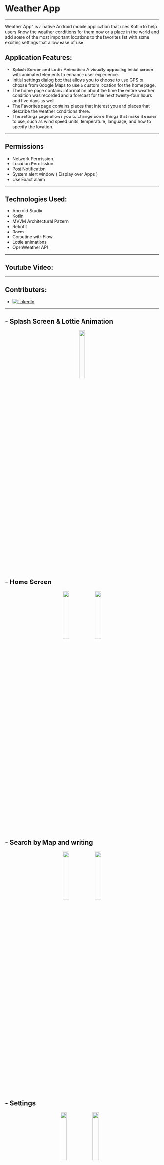 # Weather App

--------------
Weather App" is a native Android mobile application that uses Kotlin
to help users Know the weather conditions for them now or a place in the world
and add some of the most important locations to the favorites list with some exciting settings that allow ease of use

Application Features:
--------------------
* Splash Screen and Lottie Animation: A visually appealing initial screen with animated elements to enhance user experience.
* Initial settings dialog box that allows you to choose to use GPS or choose from Google Maps to use a custom location for the home page.
* The home page contains information about the time the entire weather condition was recorded and a forecast for the next twenty-four hours and five days as well.
* The Favorites page contains places that interest you and places that describe the weather conditions there.
* The settings page allows you to change some things that make it easier to use, such as wind speed units, temperature, language, and how to specify the location.
<hr>
<h2>Permissions</h2>

- Network Permission.
- Location Permission.
- Post Notification
- System alert window ( Display over Apps )
- Use Exact alarm

<hr>
<h2>Technologies Used:</h2>

* Android Studio
* Kotlin
* MVVM Architectural Pattern
* Retrofit 
* Room 
* Coroutine with Flow
* Lottie animations
* OpenWeather API

<hr>
<h2>Youtube Video:</h2>
<!-- <p align="center">
        https://youtu.be/jGdmP0_chIY?si=yDfq5m_tKl8cKH8A
    <a href="https://youtu.be/jGdmP0_chIY?si=yDfq5m_tKl8cKH8A" target="_blank">
        <img src="https://github.com/user-attachments/assets/679b4274-956e-49c5-932c-93aaf055f0f2" alt="Watch the video" border="10" />

    </a> 
</p>
-->

<hr>
<h2>Contributers:</h2>


- <a href="https://www.linkedin.com/in/ahmed-eid-6b3414213/"><img alt="LinkedIn" src="https://img.shields.io/badge/LinkedIn-Ahmed%20Eid-blue?style=flat-square&logo=linkedin"></a>

<hr>
<h2>- Splash Screen & Lottie Animation </h2>
<p align="center">
<img src= "https://github.com/user-attachments/assets/1ca9eeb0-28f2-495f-bb09-16d944b4ec55" width = "20%">
</p> 

<h2>- Home Screen</h2>
<p align="center">
<img src= "https://github.com/user-attachments/assets/d35a4b85-26ef-4705-8aa7-5b9bc638b410" width = "20%">
<img src= "https://github.com/user-attachments/assets/3a2a3fa8-08e6-4fdf-ad80-3737f8d9f21b" width = "20%">
</p>

<h2> - Search by Map and writing</h2>
<p align="center">
<img src= "https://github.com/user-attachments/assets/5b1cbc4b-782a-4432-b2f5-20c2d97ffc5a" width = "20%">
<img src= "https://github.com/user-attachments/assets/6228b486-a406-4abf-9b96-71e0a5158a67" width = "20%">

</p>

<h2> - Settings</h2>
<p align="center">
<img src="https://github.com/user-attachments/assets/9da4dfc1-2a2a-4217-b7ce-475373161106" width="20%">
<img src="https://github.com/user-attachments/assets/7bebb5cd-1054-49c0-ad38-dbe8c8fc7d81" width="20%">
  &nbsp; &nbsp;
</p>

<h2>- Favourite Weather and it's details</h2>
 <p align="center">
        <img src= "https://github.com/user-attachments/assets/f229d886-4e61-4833-b8e3-bcbf21e903ad" width = "20%">
        <img src= "https://github.com/user-attachments/assets/ec4937b6-912e-460d-9ffe-6d5a0404a69a" width = "20%">
</p>
<h2>- Schedule an alarm with notification</h2>
<p align="center">
<img src= "https://github.com/user-attachments/assets/036fb7c9-bafe-40a8-aeeb-61fd2e9c0525" width = "20%">
<img src= "https://github.com/user-attachments/assets/f4964d55-efe7-49b3-b054-3eb7443a7736" width = "20%">
</p>

<hr>
